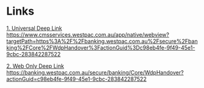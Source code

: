 # Links

[1. Universal Deep Link](https://www.cmsservices.westpac.com.au/app/native/webview?targetPath=https%3A%2F%2Fbanking.westpac.com.au%2Fsecure%2Fbanking%2FCore%2FWdpHandover%3FactionGuid%3Dc98eb4fe-9f49-45e1-9cbc-283842287522)  
https://www.cmsservices.westpac.com.au/app/native/webview?targetPath=https%3A%2F%2Fbanking.westpac.com.au%2Fsecure%2Fbanking%2FCore%2FWdpHandover%3FactionGuid%3Dc98eb4fe-9f49-45e1-9cbc-283842287522

[2. Web Only Deep Link](https://banking.westpac.com.au/secure/banking/Core/WdpHandover?actionGuid=c98eb4fe-9f49-45e1-9cbc-283842287522)  
https://banking.westpac.com.au/secure/banking/Core/WdpHandover?actionGuid=c98eb4fe-9f49-45e1-9cbc-283842287522
